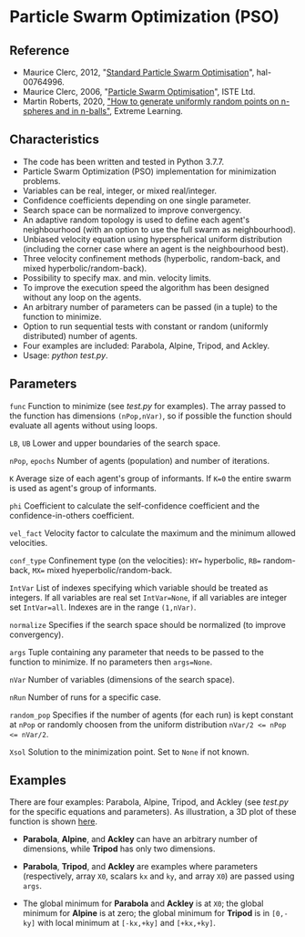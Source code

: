 # Particle Swarm Optimization (PSO)

## Reference

- Maurice Clerc, 2012, "[Standard Particle Swarm Optimisation](https://hal.archives-ouvertes.fr/hal-00764996/document)", hal-00764996.
- Maurice Clerc, 2006, "[Particle Swarm Optimisation](https://onlinelibrary.wiley.com/doi/book/10.1002/9780470612163)", ISTE Ltd.
- Martin Roberts, 2020, ["How to generate uniformly random points on n-spheres and in n-balls"](http://extremelearning.com.au/how-to-generate-uniformly-random-points-on-n-spheres-and-n-balls/), Extreme Learning.

## Characteristics

- The code has been written and tested in Python 3.7.7.
- Particle Swarm Optimization (PSO) implementation for minimization problems.
- Variables can be real, integer, or mixed real/integer.
- Confidence coefficients depending on one single parameter.
- Search space can be normalized to improve convergency.
- An adaptive random topology is used to define each agent's neighbourhood (with an option to use the full swarm as neighbourhood).
- Unbiased velocity equation using hyperspherical uniform distribution (including the corner case where an agent is the neighbourhood best).
- Three velocity confinement methods (hyperbolic, random-back, and mixed hyperbolic/random-back).
- Possibility to specify max. and min. velocity limits.
- To improve the execution speed the algorithm has been designed without any loop on the agents.
- An arbitrary number of parameters can be passed (in a tuple) to the function to minimize.
- Option to run sequential tests with constant or random (uniformly distributed) number of agents.
- Four examples are included: Parabola, Alpine, Tripod, and Ackley.
- Usage: *python test.py*.

## Parameters

`func` Function to minimize (see *test.py* for examples). The array passed to the function has dimensions `(nPop,nVar)`, so if possible the function should evaluate all agents without using loops.

`LB`, `UB` Lower and upper boundaries of the search space.

`nPop`, `epochs` Number of agents (population) and number of iterations.

`K` Average size of each agent's group of informants. If `K=0` the entire swarm is used as agent's group of informants.

`phi` Coefficient to calculate the self-confidence coefficient and the confidence-in-others coefficient.

`vel_fact` Velocity factor to calculate the maximum and the minimum allowed velocities.

`conf_type` Confinement type (on the velocities): `HY=` hyperbolic, `RB=` random-back, `MX=` mixed hyeperbolic/random-back.

`IntVar` List of indexes specifying which variable should be treated as integers. If all variables are real set `IntVar=None`, if all variables are integer set `IntVar=all`. Indexes are in the range `(1,nVar)`.

`normalize` Specifies if the search space should be normalized (to improve convergency).

`args` Tuple containing any parameter that needs to be passed to the function to minimize. If no parameters then `args=None`.

`nVar` Number of variables (dimensions of the search space).

`nRun` Number of runs for a specific case.

`random_pop` Specifies if the number of agents (for each run) is kept constant at `nPop` or randomly choosen from the uniform distribution `nVar/2 <= nPop <= nVar/2`.

`Xsol` Solution to the minimization point. Set to `None` if not known.

## Examples

There are four examples: Parabola, Alpine, Tripod, and Ackley (see *test.py* for the specific equations and parameters). As illustration, a 3D plot of these function is shown [here](examples.bmp).

- **Parabola**, **Alpine**, and **Ackley** can have an arbitrary number of dimensions, while **Tripod** has only two dimensions.

- **Parabola**, **Tripod**, and **Ackley** are examples where parameters (respectively, array `X0`, scalars `kx` and `ky`, and array `X0`) are passed using `args`.

- The global minimum for **Parabola** and **Ackley** is at `X0`; the global minimum for **Alpine** is at zero; the global minimum for **Tripod** is in `[0,-ky]` with local minimum at `[-kx,+ky]` and `[+kx,+ky]`.
